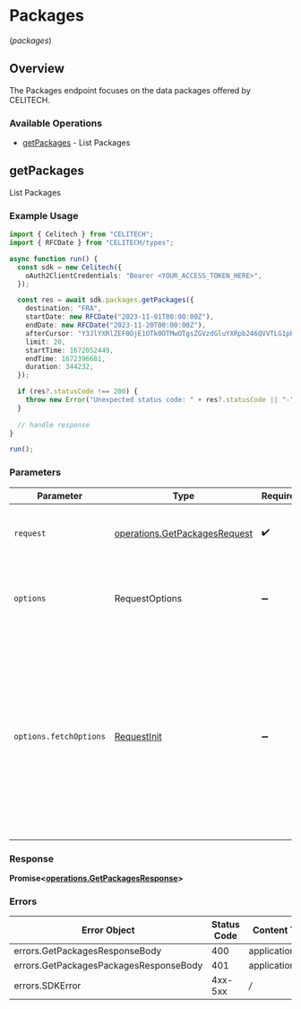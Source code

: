 # Packages
(*packages*)

## Overview

The Packages endpoint focuses on the data packages offered by CELITECH.

### Available Operations

* [getPackages](#getpackages) - List Packages

## getPackages

List Packages

### Example Usage

```typescript
import { Celitech } from "CELITECH";
import { RFCDate } from "CELITECH/types";

async function run() {
  const sdk = new Celitech({
    oAuth2ClientCredentials: "Bearer <YOUR_ACCESS_TOKEN_HERE>",
  });

  const res = await sdk.packages.getPackages({
    destination: "FRA",
    startDate: new RFCDate("2023-11-01T00:00:00Z"),
    endDate: new RFCDate("2023-11-20T00:00:00Z"),
    afterCursor: "Y3JlYXRlZEF0OjE1OTk0OTMwOTgsZGVzdGluYXRpb246QVVTLG1pbkRheXM6MCxkYXRhTGltaXRJbkJ5dGVzOjUzNjg3MDkxMjA",
    limit: 20,
    startTime: 1672052449,
    endTime: 1672396681,
    duration: 344232,
  });

  if (res?.statusCode !== 200) {
    throw new Error("Unexpected status code: " + res?.statusCode || "-");
  }
  
  // handle response
}

run();
```

### Parameters

| Parameter                                                                                                                                                                      | Type                                                                                                                                                                           | Required                                                                                                                                                                       | Description                                                                                                                                                                    |
| ------------------------------------------------------------------------------------------------------------------------------------------------------------------------------ | ------------------------------------------------------------------------------------------------------------------------------------------------------------------------------ | ------------------------------------------------------------------------------------------------------------------------------------------------------------------------------ | ------------------------------------------------------------------------------------------------------------------------------------------------------------------------------ |
| `request`                                                                                                                                                                      | [operations.GetPackagesRequest](../../models/operations/getpackagesrequest.md)                                                                                                 | :heavy_check_mark:                                                                                                                                                             | The request object to use for the request.                                                                                                                                     |
| `options`                                                                                                                                                                      | RequestOptions                                                                                                                                                                 | :heavy_minus_sign:                                                                                                                                                             | Used to set various options for making HTTP requests.                                                                                                                          |
| `options.fetchOptions`                                                                                                                                                         | [RequestInit](https://developer.mozilla.org/en-US/docs/Web/API/Request/Request#options)                                                                                        | :heavy_minus_sign:                                                                                                                                                             | Options that are passed to the underlying HTTP request. This can be used to inject extra headers for examples. All `Request` options, except `method` and `body`, are allowed. |


### Response

**Promise<[operations.GetPackagesResponse](../../models/operations/getpackagesresponse.md)>**
### Errors

| Error Object                           | Status Code                            | Content Type                           |
| -------------------------------------- | -------------------------------------- | -------------------------------------- |
| errors.GetPackagesResponseBody         | 400                                    | application/json                       |
| errors.GetPackagesPackagesResponseBody | 401                                    | application/json                       |
| errors.SDKError                        | 4xx-5xx                                | */*                                    |
